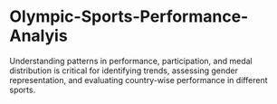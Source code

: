 # Olympic-Sports-Performance-Analyis
Understanding patterns in performance, participation, and medal distribution is critical for identifying trends, assessing gender representation, and evaluating country-wise performance in different sports.
